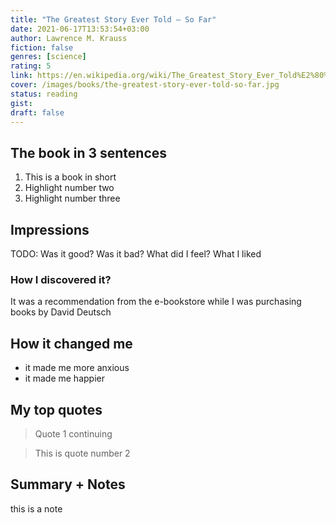 ```yaml
---
title: "The Greatest Story Ever Told — So Far"
date: 2021-06-17T13:53:54+03:00
author: Lawrence M. Krauss
fiction: false
genres: [science]
rating: 5
link: https://en.wikipedia.org/wiki/The_Greatest_Story_Ever_Told%E2%80%94So_Far
cover: /images/books/the-greatest-story-ever-told-so-far.jpg
status: reading
gist:
draft: false
---
```


## The book in 3 sentences

1. This is a book in short
2. Highlight number two
3. Highlight number three

## Impressions

TODO: Was it good? Was it bad? What did I feel? What I liked

### How I discovered it?

It was a recommendation from the e-bookstore while I was purchasing books by David Deutsch

## How it changed me

- it made me more anxious
- it made me happier

## My top quotes

> Quote 1
> continuing

> This is quote number 2

## Summary + Notes

this is a note
